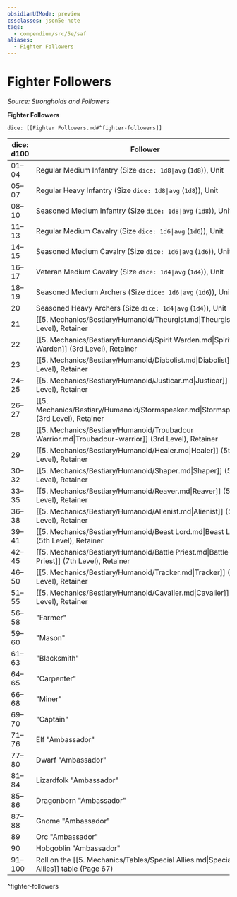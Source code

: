 ```yaml
---
obsidianUIMode: preview
cssclasses: json5e-note
tags:
  - compendium/src/5e/saf
aliases:
  - Fighter Followers
---
```

# Fighter Followers
*Source: Strongholds and Followers* 

**Fighter Followers**

`dice: [[Fighter Followers.md#^fighter-followers]]`

| dice: d100 | Follower |
|------------|----------|
| 01–04 | Regular Medium Infantry (Size `dice: 1d8\|avg` (`1d8`)), Unit |
| 05–07 | Regular Heavy Infantry (Size `dice: 1d8\|avg` (`1d8`)), Unit |
| 08–10 | Seasoned Medium Infantry (Size `dice: 1d8\|avg` (`1d8`)), Unit |
| 11–13 | Regular Medium Cavalry (Size `dice: 1d6\|avg` (`1d6`)), Unit |
| 14–15 | Seasoned Medium Cavalry (Size `dice: 1d6\|avg` (`1d6`)), Unit |
| 16–17 | Veteran Medium Cavalry (Size `dice: 1d4\|avg` (`1d4`)), Unit |
| 18–19 | Seasoned Medium Archers (Size `dice: 1d6\|avg` (`1d6`)), Unit |
| 20 | Seasoned Heavy Archers (Size `dice: 1d4\|avg` (`1d4`)), Unit |
| 21 | [[5. Mechanics/Bestiary/Humanoid/Theurgist.md\|Theurgist]] (3rd Level), Retainer |
| 22 | [[5. Mechanics/Bestiary/Humanoid/Spirit Warden.md\|Spirit Warden]] (3rd Level), Retainer |
| 23 | [[5. Mechanics/Bestiary/Humanoid/Diabolist.md\|Diabolist]] (3rd Level), Retainer |
| 24–25 | [[5. Mechanics/Bestiary/Humanoid/Justicar.md\|Justicar]] (3rd Level), Retainer |
| 26–27 | [[5. Mechanics/Bestiary/Humanoid/Stormspeaker.md\|Stormspeaker]] (3rd Level), Retainer |
| 28 | [[5. Mechanics/Bestiary/Humanoid/Troubadour Warrior.md\|Troubadour-warrior]] (3rd Level), Retainer |
| 29 | [[5. Mechanics/Bestiary/Humanoid/Healer.md\|Healer]] (5th Level), Retainer |
| 30–32 | [[5. Mechanics/Bestiary/Humanoid/Shaper.md\|Shaper]] (5th Level), Retainer |
| 33–35 | [[5. Mechanics/Bestiary/Humanoid/Reaver.md\|Reaver]] (5th Level), Retainer |
| 36–38 | [[5. Mechanics/Bestiary/Humanoid/Alienist.md\|Alienist]] (5th Level), Retainer |
| 39–41 | [[5. Mechanics/Bestiary/Humanoid/Beast Lord.md\|Beast Lord]] (5th Level), Retainer |
| 42–45 | [[5. Mechanics/Bestiary/Humanoid/Battle Priest.md\|Battle Priest]] (7th Level), Retainer |
| 46–50 | [[5. Mechanics/Bestiary/Humanoid/Tracker.md\|Tracker]] (7th Level), Retainer |
| 51–55 | [[5. Mechanics/Bestiary/Humanoid/Cavalier.md\|Cavalier]] (7th Level), Retainer |
| 56–58 | "Farmer" |
| 59–60 | "Mason" |
| 61–63 | "Blacksmith" |
| 64–65 | "Carpenter" |
| 66–68 | "Miner" |
| 69–70 | "Captain" |
| 71–76 | Elf "Ambassador" |
| 77–80 | Dwarf "Ambassador" |
| 81–84 | Lizardfolk "Ambassador" |
| 85–86 | Dragonborn "Ambassador" |
| 87–88 | Gnome "Ambassador" |
| 89 | Orc "Ambassador" |
| 90 | Hobgoblin "Ambassador" |
| 91–100 | Roll on the [[5. Mechanics/Tables/Special Allies.md\|Special Allies]] table (Page 67) |
^fighter-followers
